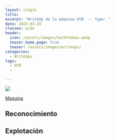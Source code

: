 ```yaml
---
layout: single
title: 
excerpt: "WriteUp de la máquina HTB  -- Type: "
date: 2022-03-29
classes: wide
header:
  icon: /assets/images/hackthebox.webp
  teaser_home_page: true
  teaser: /assets/images/writeups/
categories:
  - WriteUps
tags:
  - HTB
  - 

---
```

<centre><img src="/assets/images/writeups/"></centre>


[Maquina]() 



## Reconocimiento




## Explotación
